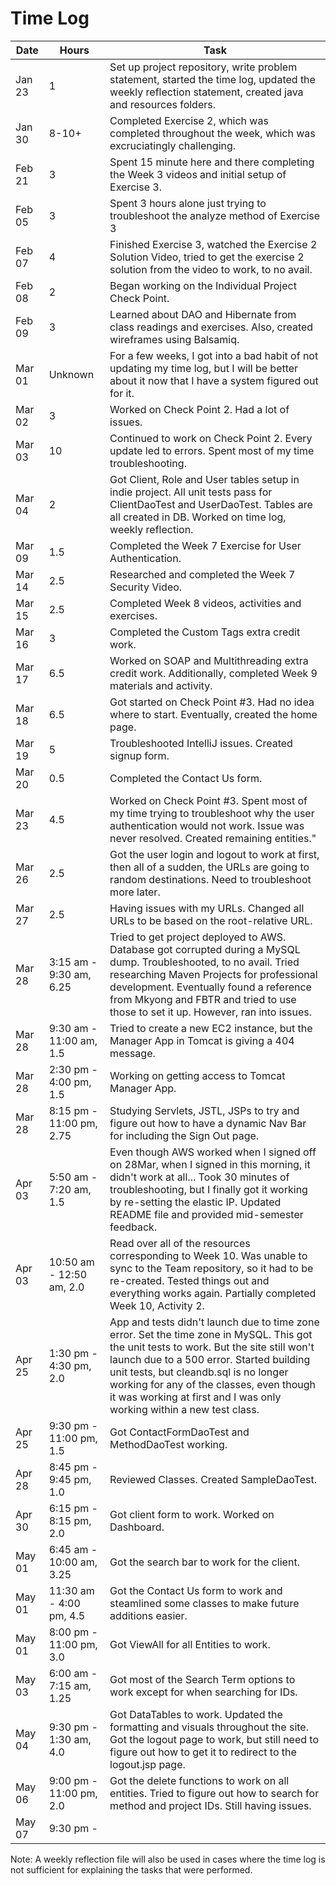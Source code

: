 # Time Log


| Date | Hours | Task |
|------|------|-------|
|Jan 23|1| Set up project repository, write problem statement, started the time log, updated the weekly reflection statement, created java and resources folders.|
|Jan 30|8-10+| Completed Exercise 2, which was completed throughout the week, which was excruciatingly challenging.|
|Feb 21|3| Spent 15 minute here and there completing the Week 3 videos and initial setup of Exercise 3.|
|Feb 05|3| Spent 3 hours alone just trying to troubleshoot the analyze method of Exercise 3|
|Feb 07|4| Finished Exercise 3, watched the Exercise 2 Solution Video, tried to get the exercise 2 solution from the video to work, to no avail.|
|Feb 08|2| Began working on the Individual Project Check Point.|
|Feb 09|3| Learned about DAO and Hibernate from class readings and exercises.  Also, created wireframes using Balsamiq.|
|Mar 01|Unknown| For a few weeks, I got into a bad habit of not updating my time log, but I will be better about it now that I have a system figured out for it.|
|Mar 02|3|Worked on Check Point 2.  Had a lot of issues.
|Mar 03|10|Continued to work on Check Point 2.  Every update led to errors.  Spent most of my time troubleshooting.
|Mar 04|2|Got Client, Role and User tables setup in indie project.  All unit tests pass for ClientDaoTest and UserDaoTest.  Tables are all created in DB.  Worked on time log, weekly reflection.|
|Mar 09|1.5|Completed the Week 7 Exercise for User Authentication.|
|Mar 14|2.5|Researched and completed the Week 7 Security Video.|
|Mar 15|2.5|Completed Week 8 videos, activities and exercises.
|Mar 16|3|Completed the Custom Tags extra credit work.|
|Mar 17|6.5|Worked on SOAP and Multithreading extra credit work.  Additionally, completed Week 9 materials and activity.|
|Mar 18|6.5|Got started on Check Point #3.  Had no idea where to start.  Eventually, created the home page.|
|Mar 19|5|Troubleshooted IntelliJ issues.  Created signup form.|
|Mar 20|0.5|Completed the Contact Us form.|
|Mar 23|4.5|Worked on Check Point #3.  Spent most of my time trying to troubleshoot why the user authentication would not work.  Issue was never resolved.  Created remaining entities."|
|Mar 26|2.5|Got the user login and logout to work at first, then all of a sudden, the URLs are going to random destinations.  Need to troubleshoot more later.|
|Mar 27|2.5|Having issues with my URLs.  Changed all URLs to be based on the root-relative URL.
|Mar 28|3:15 am - 9:30 am, 6.25|Tried to get project deployed to AWS.  Database got corrupted during a MySQL dump.  Troubleshooted, to no avail.  Tried researching Maven Projects for professional development.  Eventually found a reference from Mkyong and FBTR and tried to use those to set it up.  However, ran into issues.|
|Mar 28|9:30 am - 11:00 am, 1.5|Tried to create a new EC2 instance, but the Manager App in Tomcat is giving a 404 message.||
|Mar 28|2:30 pm - 4:00 pm, 1.5|Working on getting access to Tomcat Manager App.||
|Mar 28|8:15 pm - 11:00 pm, 2.75|Studying Servlets, JSTL, JSPs to try and figure out how to have a dynamic Nav Bar for including the Sign Out page.||
|Apr 03|5:50 am - 7:20 am, 1.5|Even though AWS worked when I signed off on 28Mar, when I signed in this morning, it didn't work at all...  Took 30 minutes of troubleshooting, but I finally got it working by re-setting the elastic IP.  Updated README file and provided mid-semester feedback.|
|Apr 03|10:50 am - 12:50 am, 2.0|Read over all of the resources corresponding to Week 10.  Was unable to sync to the Team repository, so it had to be re-created.  Tested things out and everything works again.  Partially completed Week 10, Activity 2.|
|Apr 25|1:30 pm - 4:30 pm, 2.0|App and tests didn't launch due to time zone error.  Set the time zone in MySQL.  This got the unit tests to work.  But the site still won't launch due to a 500 error.  Started building unit tests, but cleandb.sql is no longer working for any of the classes, even though it was working at first and I was only working within a new test class. |
|Apr 25|9:30 pm - 11:00 pm, 1.5|Got ContactFormDaoTest and MethodDaoTest working.|
|Apr 28|8:45 pm - 9:45 pm, 1.0|Reviewed Classes.  Created SampleDaoTest.|
|Apr 30|6:15 pm - 8:15 pm, 2.0|Got client form to work.  Worked on Dashboard.|
|May 01|6:45 am - 10:00 am, 3.25|Got the search bar to work for the client.|
|May 01|11:30 am - 4:00 pm, 4.5|Got the Contact Us form to work and steamlined some classes to make future additions easier.|
|May 01|8:00 pm - 11:00 pm, 3.0|Got ViewAll for all Entities to work.|
|May 03|6:00 am - 7:15 am, 1.25|Got most of the Search Term options to work except for when searching for IDs.|
|May 04|9:30 pm - 1:30 am, 4.0|Got DataTables to work.  Updated the formatting and visuals throughout the site.  Got the logout page to work, but still need to figure out how to get it to redirect to the logout.jsp page.|
|May 06|9:00 pm - 11:00 pm, 2.0|Got the delete functions to work on all entities.  Tried to figure out how to search for method and project IDs.  Still having issues.|
|May 07|9:30 pm - ||

Note: A weekly reflection file will also be used in cases where the time log is not sufficient for explaining the tasks that were performed.